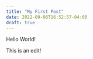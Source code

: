 ```yaml
---
title: "My First Post"
date: 2022-09-06T16:52:57-04:00
draft: true
---
```


Hello World!

This is an edit!

